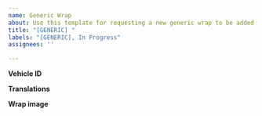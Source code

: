 ```yaml
---
name: Generic Wrap
about: Use this template for requesting a new generic wrap to be added to the server.
title: "[GENERIC] "
labels: "[GENERIC], In Progress"
assignees: ''

---
```


<!-- This is not for requesting a generic wrap to be added to your vehicle in-game -->
<!-- This is for requesting a new generic wrap to be added to the server -->

**Vehicle ID**
<!-- You can get the ID from https://wiki.multitheftauto.com/wiki/Vehicle_IDs -->

**Translations**
<!-- If the wrap contains language not readable in English, please add translations here, with reference to which part of the vehicle it's painted on. You must show the FOREIGN and ENGLISH version in plain text  -->

**Wrap image**
<!-- Attach the file here, do not use 3rd party image hosts. File extension must be .PNG using 512x512 or 256x256 dimensions -->
